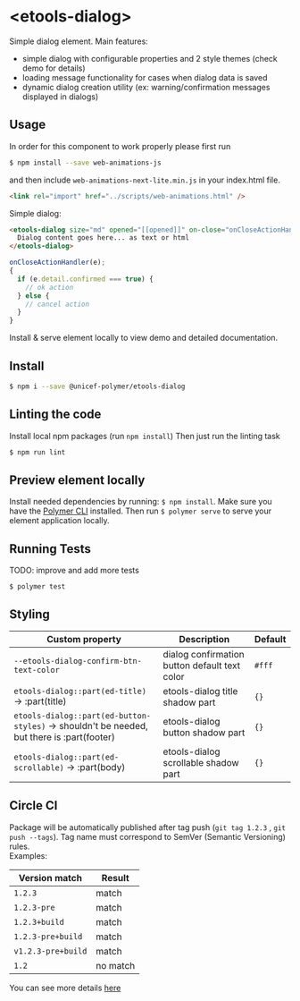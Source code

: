 # \<etools-dialog\>

Simple dialog element.
Main features:

- simple dialog with configurable properties and 2 style themes (check demo for details)
- loading message functionality for cases when dialog data is saved
- dynamic dialog creation utility (ex: warning/confirmation messages displayed in dialogs)

## Usage

In order for this component to work properly please first run

```bash
$ npm install --save web-animations-js
```

and then include `web-animations-next-lite.min.js` in your index.html file.

```html
<link rel="import" href="../scripts/web-animations.html" />
```

Simple dialog:

```html
<etools-dialog size="md" opened="[[opened]]" on-close="onCloseActionHandler" dialog-title="Some title">
  Dialog content goes here... as text or html
</etools-dialog>
```

```javascript
onCloseActionHandler(e);
{
  if (e.detail.confirmed === true) {
    // ok action
  } else {
    // cancel action
  }
}
```

Install & serve element locally to view demo and detailed documentation.

## Install

```bash
$ npm i --save @unicef-polymer/etools-dialog
```

## Linting the code

Install local npm packages (run `npm install`)
Then just run the linting task

```bash
$ npm run lint
```

## Preview element locally

Install needed dependencies by running: `$ npm install`.
Make sure you have the [Polymer CLI](https://www.npmjs.com/package/polymer-cli) installed. Then run `$ polymer serve` to serve your element application locally.

## Running Tests

TODO: improve and add more tests

```
$ polymer test
```

## Styling

| Custom property                                                                            | Description                                   | Default |
| ------------------------------------------------------------------------------------------ | --------------------------------------------- | ------- |
| `--etools-dialog-confirm-btn-text-color`                                                   | dialog confirmation button default text color | `#fff`  |
| `etools-dialog::part(ed-title)` -> :part(title)                                            | etools-dialog title shadow part               | `{}`    |
| `etools-dialog::part(ed-button-styles)` -> shouldn't be needed, but there is :part(footer) | etools-dialog button shadow part              | `{}`    |
| `etools-dialog::part(ed-scrollable)` -> :part(body)                                        | etools-dialog scrollable shadow part          | `{}`    |

## Circle CI

Package will be automatically published after tag push (`git tag 1.2.3` , `git push --tags`). Tag name must correspond to SemVer (Semantic Versioning) rules.  
Examples:

| Version match      | Result   |
| ------------------ | -------- |
| `1.2.3`            | match    |
| `1.2.3-pre`        | match    |
| `1.2.3+build`      | match    |
| `1.2.3-pre+build`  | match    |
| `v1.2.3-pre+build` | match    |
| `1.2`              | no match |

You can see more details [here](https://rgxdb.com/r/40OZ1HN5)
